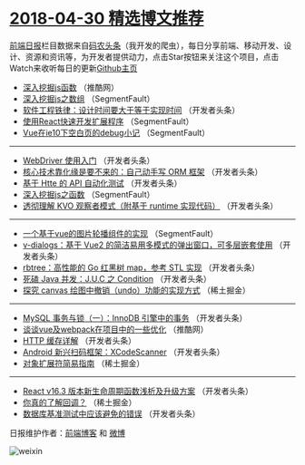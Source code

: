 # [2018-04-30 精选博文推荐](http://hao.caibaojian.com/date/2018/04/30)

[前端日报](http://caibaojian.com/c/news)栏目数据来自[码农头条](http://hao.caibaojian.com/)（我开发的爬虫），每日分享前端、移动开发、设计、资源和资讯等，为开发者提供动力，点击Star按钮来关注这个项目，点击Watch来收听每日的更新[Github主页](https://github.com/kujian/frontendDaily)
* [深入挖掘js函数](http://hao.caibaojian.com/72652.html) （推酷网）
* [深入挖掘js之数组](http://hao.caibaojian.com/72618.html) （SegmentFault）
* [软件工程铁律：设计时间要大于等于实现时间](http://hao.caibaojian.com/72625.html) （开发者头条）
* [使用React快速开发扩展程序](http://hao.caibaojian.com/72621.html) （SegmentFault）
* [Vue在ie10下空白页的debug小记](http://hao.caibaojian.com/72619.html) （SegmentFault）

***
* [WebDriver 使用入门](http://hao.caibaojian.com/72631.html) （开发者头条）
* [核心技术靠化缘是要不来的：自己动手写 ORM 框架](http://hao.caibaojian.com/72624.html) （开发者头条）
* [基于 Htte 的 API 自动化测试](http://hao.caibaojian.com/72632.html) （开发者头条）
* [深入挖掘js之函数](http://hao.caibaojian.com/72620.html) （SegmentFault）
* [透彻理解 KVO 观察者模式（附基于 runtime 实现代码）](http://hao.caibaojian.com/72633.html) （开发者头条）

***
* [一个基于vue的图片轮播组件的实现](http://hao.caibaojian.com/72622.html) （SegmentFault）
* [v-dialogs：基于 Vue2 的简洁易用多模式的弹出窗口，可多层嵌套使用](http://hao.caibaojian.com/72634.html) （开发者头条）
* [rbtree：高性能的 Go 红黑树 map，参考 STL 实现](http://hao.caibaojian.com/72626.html) （开发者头条）
* [死磕 Java 并发：J.U.C 之 Condition](http://hao.caibaojian.com/72635.html) （开发者头条）
* [探究 canvas 绘图中撤销（undo）功能的实现方式](http://hao.caibaojian.com/72623.html) （稀土掘金）

***
* [MySQL 事务与锁（一）：InnoDB 引擎中的事务](http://hao.caibaojian.com/72636.html) （开发者头条）
* [谈谈vue及webpack在项目中的一些优化](http://hao.caibaojian.com/72651.html) （推酷网）
* [HTTP 缓存详解](http://hao.caibaojian.com/72627.html) （开发者头条）
* [Android 新兴扫码框架：XCodeScanner](http://hao.caibaojian.com/72628.html) （开发者头条）
* [对象扩展符简易指南](http://hao.caibaojian.com/72666.html) （稀土掘金）

***
* [React v16.3 版本新生命周期函数浅析及升级方案](http://hao.caibaojian.com/72629.html) （开发者头条）
* [你真的了解回调？](http://hao.caibaojian.com/72667.html) （稀土掘金）
* [数据库基准测试中应该避免的错误](http://hao.caibaojian.com/72630.html) （开发者头条）

日报维护作者：[前端博客](http://caibaojian.com/) 和 [微博](http://caibaojian.com/go/weibo)

![weixin](https://user-images.githubusercontent.com/3055447/38468989-651132ac-3b80-11e8-8e6b-15122322a9d7.png)